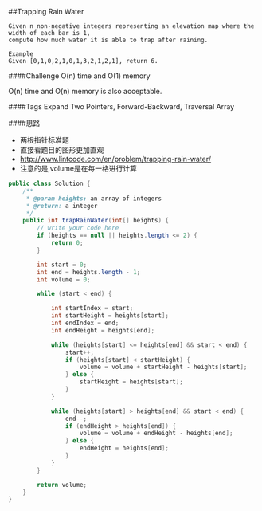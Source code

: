 ##Trapping Rain Water

	Given n non-negative integers representing an elevation map where the width of each bar is 1,
	compute how much water it is able to trap after raining.

	Example
	Given [0,1,0,2,1,0,1,3,2,1,2,1], return 6.

####Challenge
O(n) time and O(1) memory

O(n) time and O(n) memory is also acceptable.

####Tags Expand
Two Pointers, Forward-Backward, Traversal Array

####思路

- 两根指针标准题
- 直接看题目的图形更加直观
- http://www.lintcode.com/en/problem/trapping-rain-water/
- 注意的是,volume是在每一格进行计算

```java
public class Solution {
    /**
     * @param heights: an array of integers
     * @return: a integer
     */
    public int trapRainWater(int[] heights) {
        // write your code here
        if (heights == null || heights.length <= 2) {
            return 0;
        }

        int start = 0;
        int end = heights.length - 1;
        int volume = 0;

        while (start < end) {

            int startIndex = start;
            int startHeight = heights[start];
            int endIndex = end;
            int endHeight = heights[end];

            while (heights[start] <= heights[end] && start < end) {
                start++;
                if (heights[start] < startHeight) {
                    volume = volume + startHeight - heights[start];
                } else {
                    startHeight = heights[start];
                }
            }

            while (heights[start] > heights[end] && start < end) {
                end--;
                if (endHeight > heights[end]) {
                    volume = volume + endHeight - heights[end];
                } else {
                    endHeight = heights[end];
                }
            }
        }

        return volume;
    }
}

```
